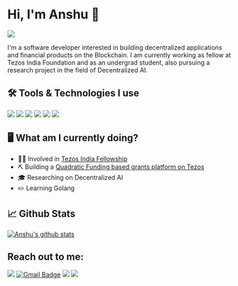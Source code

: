 # Hi, I'm Anshu 👋

![](https://i.ibb.co/LdkSBvT/cover.png)

I'm a software developer interested in building decentralized applications and financial products on the Blockchain. I am currently working as fellow at Tezos India Foundation and as an undergrad student, also pursuing a research project in the field of Decentralized AI.

## 🛠️ Tools & Technologies I use

![](https://img.shields.io/badge/front%20end-React%20JS-informational?style=for-the-badge&color=blue&logo=react&logoColor=white)
![](https://img.shields.io/badge/Backend-mongodb%2c%20Express-informational?style=for-the-badge&color=blue&logo=mongodb&logoColor=white)
![](https://img.shields.io/badge/Tezos-SmartPy%2c%20Taquito-informational?style=for-the-badge&color=blue&logo=python&logoColor=white)
![](https://img.shields.io/badge/Ethereum-Solidity%2c%20Web3.JS-informational?style=for-the-badge&color=blue&logo=ethereum&logoColor=white)
![](https://img.shields.io/badge/Editor-VS%20Code-informational?style=for-the-badge&color=blue&logo=intellij-idea) 
![](https://img.shields.io/badge/Algorithmic%20Coding-C++-informational?style=for-the-badge&color=blue&logo=c%2b%2b&logoColor=white)

## 🖥️ What am I currently doing?

- 👨‍💻 Involved in [Tezos India Fellowship](https://twitter.com/hacktezos)
- ⛏️ Building a [Quadratic Funding based grants platform on Tezos](https://devfolio.co/submissions/tezqf)
- 🎓 Researching on Decentralized AI
- ✏️ Learning Golang

## 📈 Github Stats

[![Anshu's github stats](https://github-readme-stats.vercel.app/api?username=AnshuJalan&hide=stars,issues&bg_color=007EC6&title_color=ffffff&text_color=ffffff&show_icons=true&icon_color=ffffff)](https://github.com/anuraghazra/github-readme-stats)

## Reach out to me:

<a href="https://www.linkedin.com/in/anshu-jalan-3479a0135/"><img src="https://img.shields.io/badge/linkedin-%230077B5.svg?&style=for-the-badge&logo=linkedin&logoColor=white"/></a>
[![Gmail Badge](https://img.shields.io/badge/-Gmail-c14438?style=for-the-badge&logo=gmail&logoColor=white)](mailto:contato.weltonf@gmail.com)
<a href="https://twitter.com/aj_jalan"><img src="https://img.shields.io/badge/twitter-1da1f2.svg?&style=for-the-badge&logo=twitter&logoColor=white"/></a>
<a href="https://instagram.com/anshujalan99"><img src="https://img.shields.io/badge/instagram-%23E4405F.svg?&style=for-the-badge&logo=instagram&logoColor=white"/></a>
